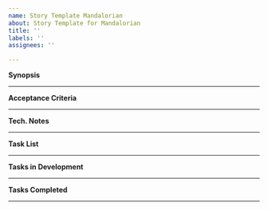 ```yaml
---
name: Story Template Mandalorian
about: Story Template for Mandalorian
title: ''
labels: ''
assignees: ''

---
```


**Synopsis**
_____________
**Acceptance Criteria**
________________
**Tech. Notes**
________________
**Task List**
_________________
 **Tasks in Development**
_________________
**Tasks Completed**
_________________
